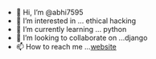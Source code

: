 - 👋 Hi, I’m @abhi7595
- 👀 I’m interested in ... ethical hacking
- 🌱 I’m currently learning ... python
- 💞️ I’m looking to collaborate on ...django
- 📫 How to reach me ...[website](https://jobsfiber.com/)

<!---
abhi7595/abhi7595 is a ✨ special ✨ repository because its `README.md` (this file) appears on your GitHub profile.
You can click the Preview link to take a look at your changes.
--->
